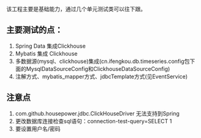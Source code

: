 该工程主要是基础能力，通过几个单元测试类可以往下跟。

## 主要测试的点：

1. Spring Data 集成Clickhouse
2. Mybatis 集成 Clickhouse
3. 多数据源(mysql、clickhouse)集成(cn.ifengkou.db.timeseries.config包下面的MysqlDataSourceConfig和ClickhouseDataSourceConfig)
4. 注解方式、mybatis_mapper方式、jdbcTemplate方式(见EventService)

## 注意点

1. com.github.housepower.jdbc.ClickHouseDriver 无法支持到Spring
2. 更改数据库连接检查sql语句：connection-test-query=SELECT 1
3. 要设置用户名/密码
